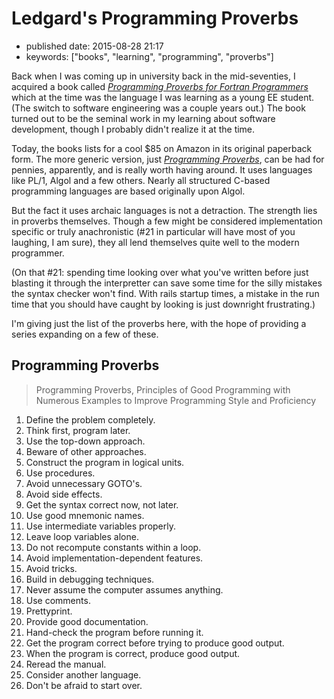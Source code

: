 Ledgard\'s Programming Proverbs
===============================

-   published date: 2015-08-28 21:17
-   keywords: \[\"books\", \"learning\", \"programming\", \"proverbs\"\]

Back when I was coming up in university back in the mid-seventies, I acquired a book called [*Programming Proverbs for Fortran Programmers*](http://www.amazon.com/Programming-Proverbs-Programmers-programming-Paperback/dp/B011SIXBDU/ref=sr_1_2K) which at the time was the language I was learning as a young EE student. (The switch to software engineering was a couple years out.) The book turned out to be the seminal work in my learning about software development, though I probably didn\'t realize it at the time.

Today, the books lists for a cool \$85 on Amazon in its original paperback form. The more generic version, just [*Programming Proverbs*](http://www.amazon.com/Programming-Proverbs-Principles-Numerous-Proficiency/dp/0810455226/ref=sr_1_1), can be had for pennies, apparently, and is really worth having around. It uses languages like PL/1, Algol and a few others. Nearly all structured C-based programming languages are based originally upon Algol.

But the fact it uses archaic languages is not a detraction. The strength lies in proverbs themselves. Though a few might be considered implementation specific or truly anachronistic (\#21 in particular will have most of you laughing, I am sure), they all lend themselves quite well to the modern programmer.

(On that \#21: spending time looking over what you\'ve written before just blasting it through the interpretter can save some time for the silly mistakes the syntax checker won\'t find. With rails startup times, a mistake in the run time that you should have caught by looking is just downright frustrating.)

I\'m giving just the list of the proverbs here, with the hope of providing a series expanding on a few of these.

Programming Proverbs
--------------------

> Programming Proverbs, Principles of Good Programming with Numerous Examples to Improve Programming Style and Proficiency

1.  Define the problem completely.
2.  Think first, program later.
3.  Use the top-down approach.
4.  Beware of other approaches.
5.  Construct the program in logical units.
6.  Use procedures.
7.  Avoid unnecessary GOTO\'s.
8.  Avoid side effects.
9.  Get the syntax correct now, not later.
10. Use good mnemonic names.
11. Use intermediate variables properly.
12. Leave loop variables alone.
13. Do not recompute constants within a loop.
14. Avoid implementation-dependent features.
15. Avoid tricks.
16. Build in debugging techniques.
17. Never assume the computer assumes anything.
18. Use comments.
19. Prettyprint.
20. Provide good documentation.
21. Hand-check the program before running it.
22. Get the program correct before trying to produce good output.
23. When the program is correct, produce good output.
24. Reread the manual.
25. Consider another language.
26. Don\'t be afraid to start over.

<!-- ************************************************************ -->
